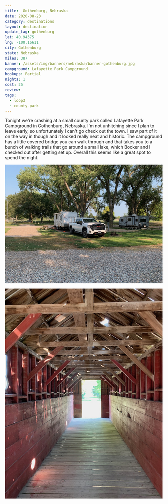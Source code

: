 ```yaml
---
title:  Gothenburg, Nebraska
date: 2020-08-23
category: destinations
layout: destination
update_tag: gothenburg
lat: 40.94375
lng: -100.16611
city: Gothenburg
state: Nebraska
miles: 387
banner: /assets/img/banners/nebraska/banner-gothenburg.jpg
campground: Lafayette Park Campground
hookups: Partial
nights: 1
cost: 25
review: 
tags:
  - loop3
  - county-park
---
```


Tonight we're crashing at a small county park called Lafayette Park Campground in Gothenburg, Nebraska. I'm not unhitching since I plan to leave early, so unfortunately I can't go check out the town. I saw part of it on the way in though and it looked really neat and historic. The campground has a little covered bridge you can walk through and that takes you to a bunch of walking trails that go around a small lake, which Booker and I checked out after getting set up. Overall this seems like a great spot to spend the night. 

![gothenburg campsite](/assets/img/destinations/nebraska/gothenburg-campsite.jpg)

![gothenburg covered bridge](/assets/img/destinations/nebraska/gothenburg-covered-bridge.jpg)

